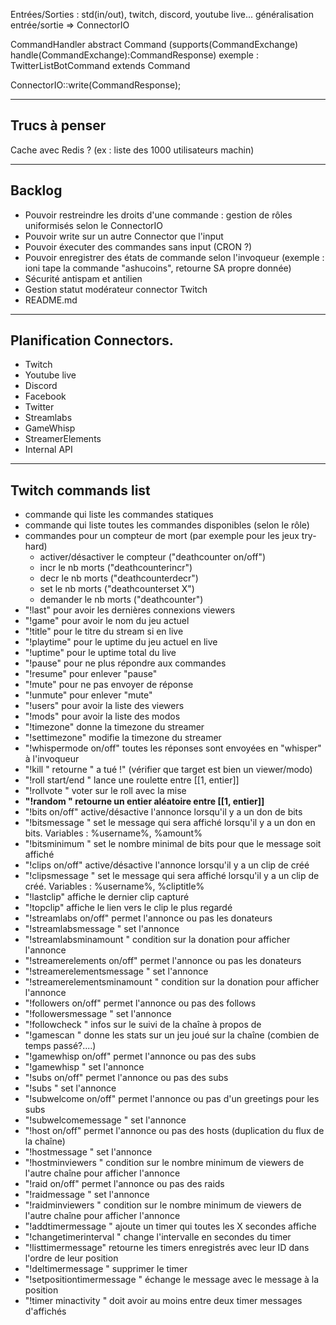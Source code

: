 
Entrées/Sorties : std(in/out), twitch, discord, youtube live...
généralisation entrée/sortie => ConnectorIO

CommandHandler
abstract Command (supports(CommandExchange) handle(CommandExchange):CommandResponse)
exemple : TwitterListBotCommand extends Command

ConnectorIO::write(CommandResponse);

-----------------------------------------
## Trucs à penser

Cache avec Redis ? (ex : liste des 1000 utilisateurs machin)

-----------------------------------------
## Backlog

* Pouvoir restreindre les droits d'une commande : gestion de rôles uniformisés selon le ConnectorIO
* Pouvoir write sur un autre Connector que l'input
* Pouvoir éxecuter des commandes sans input (CRON ?)
* Pouvoir enregistrer des états de commande selon l'invoqueur (exemple : ioni tape la commande "ashucoins", retourne SA propre donnée)
* Sécurité antispam et antilien
* Gestion statut modérateur connector Twitch
* README.md

-----------------------------------------
## Planification Connectors.

* Twitch
* Youtube live
* Discord
* Facebook
* Twitter
* Streamlabs
* GameWhisp
* StreamerElements
* Internal API

-----------------------------------------
## Twitch commands list

* commande qui liste les commandes statiques
* commande qui liste toutes les commandes disponibles (selon le rôle)
* commandes pour un compteur de mort (par exemple pour les jeux try-hard)
    * activer/désactiver le compteur ("deathcounter on/off")
    * incr le nb morts ("deathcounterincr")
    * decr le nb morts ("deathcounterdecr")
    * set le nb morts ("deathcounterset X")
    * demander le nb morts ("deathcounter")
* "!last" pour avoir les dernières connexions viewers 
* "!game" pour avoir le nom du jeu actuel
* "!title" pour le titre du stream si en live
* "!playtime" pour le uptime du jeu actuel en live
* "!uptime" pour le uptime total du live  
* "!pause" pour ne plus répondre aux commandes
* "!resume" pour enlever "pause"
* "!mute" pour ne pas envoyer de réponse
* "!unmute" pour enlever "mute"
* "!users" pour avoir la liste des viewers
* "!mods" pour avoir la liste des modos
* "!timezone" donne la timezone du streamer
* "!settimezone" modifie la timezone du streamer 
* "!whispermode on/off" toutes les réponses sont envoyées en "whisper" à l'invoqueur
* "!kill <target>" retourne "<invoqueur> a tué <target>!" (vérifier que target est bien un viewer/modo)
* "!roll start/end <entier>" lance une roulette entre [[1, entier]]
* "!rollvote <entier> <mise>" voter sur le roll avec la mise
* **"!random <entier>" retourne un entier aléatoire entre [[1, entier]]**
* "!bits on/off" active/désactive l'annonce lorsqu'il y a un don de bits
* "!bitsmessage <message>" set le message qui sera affiché lorsqu'il y a un don en bits. Variables : %username%, %amount%
* "!bitsminimum <entier>" set le nombre minimal de bits pour que le message soit affiché
* "!clips on/off" active/désactive l'annonce lorsqu'il y a un clip de créé
* "!clipsmessage <message>" set le message qui sera affiché lorsqu'il y a un clip de créé. Variables : %username%, %cliptitle%
* "!lastclip" affiche le dernier clip capturé
* "!topclip" affiche le lien vers le clip le plus regardé
* "!streamlabs on/off" permet l'annonce ou pas les donateurs
* "!streamlabsmessage <message>" set l'annonce
* "!streamlabsminamount <float>" condition sur la donation pour afficher l'annonce
* "!streamerelements on/off" permet l'annonce ou pas les donateurs
* "!streamerelementsmessage <message>" set l'annonce
* "!streamerelementsminamount <float>" condition sur la donation pour afficher l'annonce
* "!followers on/off" permet l'annonce ou pas des follows
* "!followersmessage <message>" set l'annonce
* "!followcheck <username>" infos sur le suivi de la chaîne à propos de <username>
* "!gamescan <gamename>" donne les stats sur un jeu joué sur la chaîne (combien de temps passé?....)
* "!gamewhisp on/off" permet l'annonce ou pas des subs
* "!gamewhisp <message>" set l'annonce
* "!subs on/off" permet l'annonce ou pas des subs
* "!subs <message>" set l'annonce
* "!subwelcome on/off" permet l'annonce ou pas d'un greetings pour les subs
* "!subwelcomemessage <message>" set l'annonce
* "!host on/off" permet l'annonce ou pas des hosts (duplication du flux de la chaîne)
* "!hostmessage <message>" set l'annonce
* "!hostminviewers <entier>" condition sur le nombre minimum de viewers de l'autre chaîne pour afficher l'annonce
* "!raid on/off" permet l'annonce ou pas des raids
* "!raidmessage <message>" set l'annonce
* "!raidminviewers <entier>" condition sur le nombre minimum de viewers de l'autre chaîne pour afficher l'annonce
* "!addtimermessage <message>" ajoute un timer qui toutes les X secondes affiche <message>
* "!changetimerinterval <seconds>" change l'intervalle en secondes du timer
* "!listtimermessage" retourne les timers enregistrés avec leur ID dans l'ordre de leur position
* "!deltimermessage <ID>" supprimer le timer <ID>
* "!setpositiontimermessage <ID> <position>" échange le message <ID> avec le message à la position <position>
* "!timer minactivity <nbmessages>" doit avoir au moins <nbmessages> entre deux timer messages d'affichés



